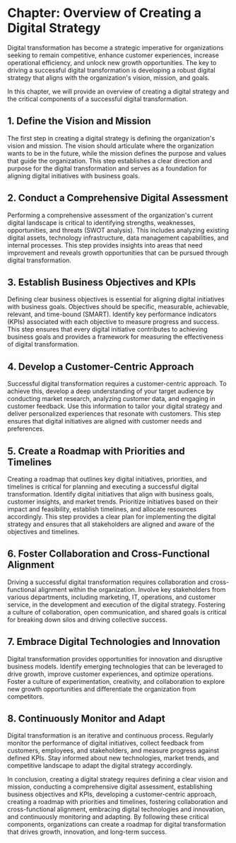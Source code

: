 Chapter: Overview of Creating a Digital Strategy
================================================

Digital transformation has become a strategic imperative for organizations seeking to remain competitive, enhance customer experiences, increase operational efficiency, and unlock new growth opportunities. The key to driving a successful digital transformation is developing a robust digital strategy that aligns with the organization's vision, mission, and goals.

In this chapter, we will provide an overview of creating a digital strategy and the critical components of a successful digital transformation.

**1. Define the Vision and Mission**
------------------------------------

The first step in creating a digital strategy is defining the organization's vision and mission. The vision should articulate where the organization wants to be in the future, while the mission defines the purpose and values that guide the organization. This step establishes a clear direction and purpose for the digital transformation and serves as a foundation for aligning digital initiatives with business goals.

**2. Conduct a Comprehensive Digital Assessment**
-------------------------------------------------

Performing a comprehensive assessment of the organization's current digital landscape is critical to identifying strengths, weaknesses, opportunities, and threats (SWOT analysis). This includes analyzing existing digital assets, technology infrastructure, data management capabilities, and internal processes. This step provides insights into areas that need improvement and reveals growth opportunities that can be pursued through digital transformation.

**3. Establish Business Objectives and KPIs**
---------------------------------------------

Defining clear business objectives is essential for aligning digital initiatives with business goals. Objectives should be specific, measurable, achievable, relevant, and time-bound (SMART). Identify key performance indicators (KPIs) associated with each objective to measure progress and success. This step ensures that every digital initiative contributes to achieving business goals and provides a framework for measuring the effectiveness of digital transformation.

**4. Develop a Customer-Centric Approach**
------------------------------------------

Successful digital transformation requires a customer-centric approach. To achieve this, develop a deep understanding of your target audience by conducting market research, analyzing customer data, and engaging in customer feedback. Use this information to tailor your digital strategy and deliver personalized experiences that resonate with customers. This step ensures that digital initiatives are aligned with customer needs and preferences.

**5. Create a Roadmap with Priorities and Timelines**
-----------------------------------------------------

Creating a roadmap that outlines key digital initiatives, priorities, and timelines is critical for planning and executing a successful digital transformation. Identify digital initiatives that align with business goals, customer insights, and market trends. Prioritize initiatives based on their impact and feasibility, establish timelines, and allocate resources accordingly. This step provides a clear plan for implementing the digital strategy and ensures that all stakeholders are aligned and aware of the objectives and timelines.

**6. Foster Collaboration and Cross-Functional Alignment**
----------------------------------------------------------

Driving a successful digital transformation requires collaboration and cross-functional alignment within the organization. Involve key stakeholders from various departments, including marketing, IT, operations, and customer service, in the development and execution of the digital strategy. Fostering a culture of collaboration, open communication, and shared goals is critical for breaking down silos and driving collective success.

**7. Embrace Digital Technologies and Innovation**
--------------------------------------------------

Digital transformation provides opportunities for innovation and disruptive business models. Identify emerging technologies that can be leveraged to drive growth, improve customer experiences, and optimize operations. Foster a culture of experimentation, creativity, and collaboration to explore new growth opportunities and differentiate the organization from competitors.

**8. Continuously Monitor and Adapt**
-------------------------------------

Digital transformation is an iterative and continuous process. Regularly monitor the performance of digital initiatives, collect feedback from customers, employees, and stakeholders, and measure progress against defined KPIs. Stay informed about new technologies, market trends, and competitive landscape to adapt the digital strategy accordingly.

In conclusion, creating a digital strategy requires defining a clear vision and mission, conducting a comprehensive digital assessment, establishing business objectives and KPIs, developing a customer-centric approach, creating a roadmap with priorities and timelines, fostering collaboration and cross-functional alignment, embracing digital technologies and innovation, and continuously monitoring and adapting. By following these critical components, organizations can create a roadmap for digital transformation that drives growth, innovation, and long-term success.
